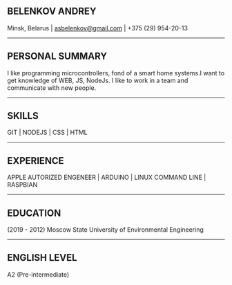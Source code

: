 ## BELENKOV ANDREY<br>
Minsk, Belarus | asbelenkov@gmail.com | +375 (29) 954-20-13

---
## PERSONAL SUMMARY<br>
I like programming microcontrollers, fond of a smart home systems.I want to get knowledge of WEB, JS, NodeJs. I like to work in a team and communicate with new people.

---
## SKILLS<br>
GIT | NODEJS | CSS | HTML

---
## EXPERIENCE<br>
APPLE AUTORIZED ENGENEER | ARDUINO | LINUX COMMAND LINE | RASPBIAN

---
## EDUCATION<br>
(2019 - 2012) Moscow State University of Environmental Engineering

---
## ENGLISH LEVEL<br>
A2 (Pre-intermediate)<br>
